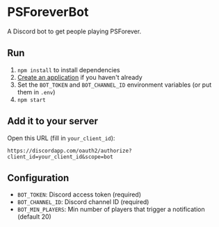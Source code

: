 # PSForeverBot

A Discord bot to get people playing PSForever.

## Run

1. `npm install` to install dependencies
2. [Create an application](https://discord.com/developers/applications) if you haven't already
3. Set the `BOT_TOKEN` and  `BOT_CHANNEL_ID` environment variables (or put them in `.env`)
4. `npm start`

## Add it to your server
Open this URL (fill in `your_client_id`):
```
https://discordapp.com/oauth2/authorize?client_id=your_client_id&scope=bot
```

## Configuration

* `BOT_TOKEN`: Discord access token (required)
* `BOT_CHANNEL_ID`: Discord channel ID (required)
* `BOT_MIN_PLAYERS`: Min number of players that trigger a notification (default 20)